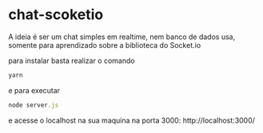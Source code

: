 # chat-scoketio
A ideia é ser um chat simples em realtime, nem banco de dados usa, somente para aprendizado sobre a biblioteca do Socket.io

para instalar basta realizar o comando 
```javascript
yarn
```

e para executar 
```javascript
node server.js 
```

e acesse o localhost na sua maquina na porta 3000: http://localhost:3000/
